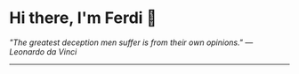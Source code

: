 <h1>Hi there, I'm Ferdi 👋</h1>

<p><em>
  "The greatest deception men suffer is from their own opinions." — Leonardo da Vinci
</em></p>

---
